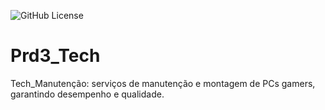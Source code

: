 ![GitHub License](https://img.shields.io/github/license/Paulo-Roberto753/Prd3_Tech)


# Prd3_Tech
Tech_Manutenção: serviços de manutenção e montagem de PCs gamers, garantindo desempenho e qualidade.

